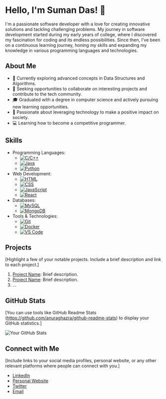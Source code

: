 # Hello, I'm Suman Das! 👋
I'm a passionate software developer with a love for creating innovative solutions and tackling challenging problems. My journey in software development started during my early years of college, where I discovered my fascination for coding and its endless possibilities. Since then, I've been on a continuous learning journey, honing my skills and expanding my knowledge in various programming languages and technologies.
## About Me
- 🌱 Currently exploring advanced concepts in Data Structures and Algorithms.
- 💼 Seeking opportunities to collaborate on interesting projects and contribute to the tech community.
- 🎓 Graduated with a degree in computer science and actively pursuing new learning opportunities.
- 🚀 Passionate about leveraging technology to make a positive impact on society.
- 💻 Learning how to become a competitive programmer.
## Skills
- Programming Languages:
    - [![C/C++](https://img.shields.io/badge/C%2FC%2B%2B-00599C?style=flat&logo=c%2B%2B&logoColor=white)](https://en.wikipedia.org/wiki/C%2B%2B)
    - [![Java](https://img.shields.io/badge/Java-007396?style=flat&logo=java&logoColor=white)](https://www.java.com/)
    - [![Python](https://img.shields.io/badge/Python-3776AB?style=flat&logo=python&logoColor=white)](https://www.python.org/)
- Web Development: 
    - [![HTML](https://img.shields.io/badge/HTML5-E34F26?style=flat&logo=html5&logoColor=white)](https://developer.mozilla.org/en-US/docs/Web/HTML)
    - [![CSS](https://img.shields.io/badge/CSS3-1572B6?style=flat&logo=css3&logoColor=white)](https://developer.mozilla.org/en-US/docs/Web/CSS)
    - [![JavaScript](https://img.shields.io/badge/JavaScript-F7DF1E?style=flat&logo=javascript&logoColor=black)](https://developer.mozilla.org/en-US/docs/Web/JavaScript)
    - [![React](https://img.shields.io/badge/React-61DAFB?style=flat&logo=react&logoColor=white)](https://reactjs.org/)
- Databases: 
    - [![MySQL](https://img.shields.io/badge/MySQL-4479A1?style=flat&logo=mysql&logoColor=white)](https://www.mysql.com/)
    - [![MongoDB](https://img.shields.io/badge/MongoDB-47A248?style=flat&logo=mongodb&logoColor=white)](https://www.mongodb.com/)
- Tools & Technologies: 
    - [![Git](https://img.shields.io/badge/Git-F05032?style=flat&logo=git&logoColor=white)](https://git-scm.com/)
    - [![Docker](https://img.shields.io/badge/Docker-2496ED?style=flat&logo=docker&logoColor=white)](https://www.docker.com/)
    - [![VS Code](https://img.shields.io/badge/VS%20Code-007ACC?style=flat&logo=visual-studio-code&logoColor=white)](https://code.visualstudio.com/)
## Projects
[Highlight a few of your notable projects. Include a brief description and link to each project.]

1. [Project Name](link): Brief description.
2. [Project Name](link): Brief description.
3. ...

## GitHub Stats

[You can use tools like GitHub Readme Stats (https://github.com/anuraghazra/github-readme-stats) to display your GitHub statistics.]

![Your GitHub Stats](https://github-readme-stats.vercel.app/api?username=yourusername&show_icons=true&theme=radical)

## Connect with Me

[Include links to your social media profiles, personal website, or any other relevant platforms where people can connect with you.]

- [LinkedIn](link)
- [Personal Website](link)
- [Twitter](link)
- [Email](mailto:youremail@example.com)
